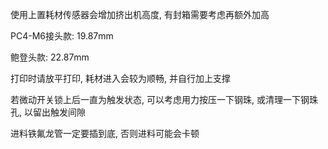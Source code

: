 使用上置耗材传感器会增加挤出机高度, 有封箱需要考虑再额外加高

PC4-M6接头款: 19.87mm

鲍登头款: 22.87mm

打印时请放平打印, 耗材进入会较为顺畅, 并自行加上支撑

若微动开关锁上后一直为触发状态, 可以考虑用力按压一下钢珠, 或清理一下钢珠孔, 以留出触发间隙

进料铁氟龙管一定要插到底, 否则进料可能会卡顿
